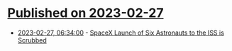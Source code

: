 # [Published on 2023-02-27](index.md)

* [2023-02-27, 06:34:00](https://science.slashdot.org/story/23/02/27/0626235/spacex-launch-of-six-astronauts-to-the-iss-is-scrubbed?utm_source=rss1.0mainlinkanon&utm_medium=feed) - [SpaceX Launch of Six Astronauts to the ISS is Scrubbed](https://science.slashdot.org/story/23/02/27/0626235/spacex-launch-of-six-astronauts-to-the-iss-is-scrubbed?utm_source=rss1.0mainlinkanon&utm_medium=feed)
